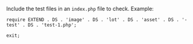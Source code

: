 Include the test files in an `index.php` file to check. Example:

~~~ .php
require EXTEND . DS . 'image' . DS . 'lot' . DS . 'asset' . DS . '-test' . DS . 'test-1.php';

exit;
~~~
